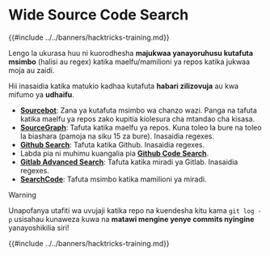 # Wide Source Code Search

{{#include ../../banners/hacktricks-training.md}}

Lengo la ukurasa huu ni kuorodhesha **majukwaa yanayoruhusu kutafuta msimbo** (halisi au regex) katika maelfu/mamilioni ya repos katika jukwaa moja au zaidi.

Hii inasaidia katika matukio kadhaa kutafuta **habari zilizovuja** au kwa mifumo ya **udhaifu**.

- [**Sourcebot**](https://www.sourcebot.dev/): Zana ya kutafuta msimbo wa chanzo wazi. Panga na tafuta katika maelfu ya repos zako kupitia kiolesura cha mtandao cha kisasa.
- [**SourceGraph**](https://sourcegraph.com/search): Tafuta katika maelfu ya repos. Kuna toleo la bure na toleo la biashara (pamoja na siku 15 za bure). Inasaidia regexes.
- [**Github Search**](https://github.com/search): Tafuta katika Github. Inasaidia regexes.
- Labda pia ni muhimu kuangalia pia [**Github Code Search**](https://cs.github.com/).
- [**Gitlab Advanced Search**](https://docs.gitlab.com/ee/user/search/advanced_search.html): Tafuta katika miradi ya Gitlab. Inasaidia regexes.
- [**SearchCode**](https://searchcode.com/): Tafuta msimbo katika mamilioni ya miradi.

> [!WARNING]
> Unapofanya utafiti wa uvujaji katika repo na kuendesha kitu kama `git log -p` usisahau kunaweza kuwa na **matawi mengine yenye commits nyingine** yanayoshikilia siri!

{{#include ../../banners/hacktricks-training.md}}
